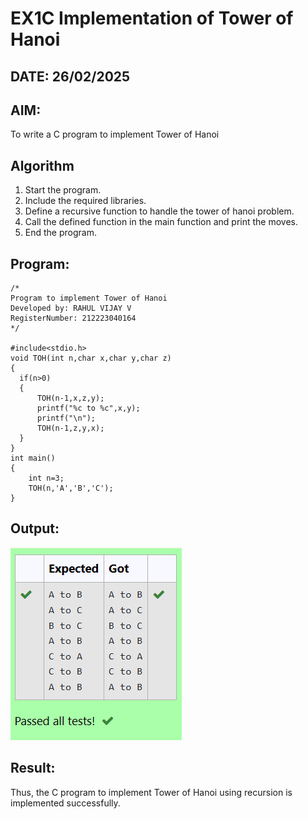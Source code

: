 # EX1C Implementation of Tower of Hanoi
## DATE: 26/02/2025
## AIM:
To write a C program to implement Tower of Hanoi

## Algorithm
1. Start the program.
2. Include the required libraries.
3. Define a recursive function to handle the tower of hanoi problem.
4. Call the defined function in the main function and print the moves.
5. End the program.

## Program:
```
/*
Program to implement Tower of Hanoi
Developed by: RAHUL VIJAY V
RegisterNumber: 212223040164  
*/

#include<stdio.h>
void TOH(int n,char x,char y,char z)
{
  if(n>0)
  {
      TOH(n-1,x,z,y);
      printf("%c to %c",x,y);
      printf("\n");
      TOH(n-1,z,y,x);
  }
}
int main()
{
    int n=3;
    TOH(n,'A','B','C');
}
```

## Output:
![1748712343174](image/EX3-Implementation-of-Tower-of-Hanoi/1748712343174.png)

## Result:
Thus, the C program to implement Tower of Hanoi using recursion is implemented successfully.
